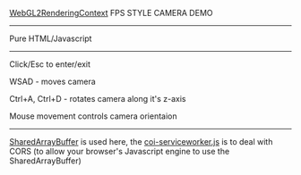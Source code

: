 [WebGL2RenderingContext](https://developer.mozilla.org/en-US/docs/Web/API/WebGL2RenderingContext) FPS STYLE CAMERA DEMO

***

Pure HTML/Javascript

***

Click/Esc to enter/exit

WSAD - moves camera

Ctrl+A, Ctrl+D - rotates camera along it's z-axis

Mouse movement controls camera orientaion

***

[SharedArrayBuffer](https://developer.mozilla.org/en-US/docs/Web/JavaScript/Reference/Global_Objects/SharedArrayBuffer) is used here, the [coi-serviceworker.js](https://github.com/gzuidhof/coi-serviceworker) is to deal with CORS  (to allow your browser's Javascript engine to use the SharedArrayBuffer)
